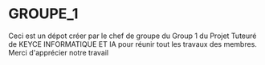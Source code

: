 # GROUPE_1
Ceci est un dépot créer par le chef de groupe du Group 1 du Projet Tuteuré de KEYCE INFORMATIQUE ET IA pour réunir tout les travaux des membres. Merci d'apprécier notre travail
